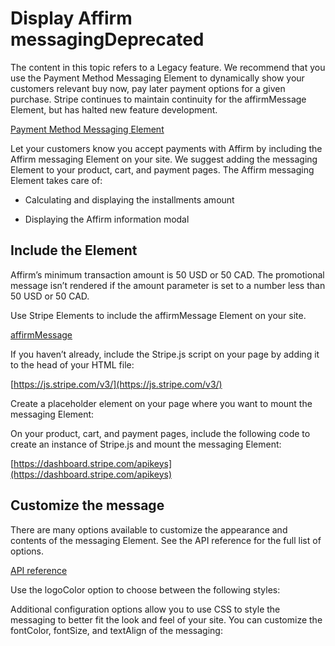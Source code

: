 # Display Affirm messagingDeprecated

The content in this topic refers to a Legacy feature. We recommend that you use the Payment Method Messaging Element to dynamically show your customers relevant buy now, pay later payment options for a given purchase. Stripe continues to maintain continuity for the affirmMessage Element, but has halted new feature development.

[Payment Method Messaging Element](/payments/payment-method-messaging)

Let your customers know you accept payments with Affirm by including the Affirm messaging Element on your site. We suggest adding the messaging Element to your product, cart, and payment pages. The Affirm messaging Element takes care of:

- Calculating and displaying the installments amount

- Displaying the Affirm information modal

## Include the Element

Affirm’s minimum transaction amount is 50 USD or 50 CAD. The promotional message isn’t rendered if the amount parameter is set to a number less than 50 USD or 50 CAD.

Use Stripe Elements to include the affirmMessage Element on your site.

[affirmMessage](/js/elements_object/create_element?type=affirmMessage)

If you haven’t already, include the Stripe.js script on your page by adding it to the head of your HTML file:

[https://js.stripe.com/v3/](https://js.stripe.com/v3/)

Create a placeholder element on your page where you want to mount the messaging Element:

On your product, cart, and payment pages, include the following code to create an instance of Stripe.js and mount the messaging Element:

[https://dashboard.stripe.com/apikeys](https://dashboard.stripe.com/apikeys)

## Customize the message

There are many options available to customize the appearance and contents of the messaging Element. See the API reference for the full list of options.

[API reference](/js/elements_object/create_element?type=affirmMessage)

Use the logoColor option to choose between the following styles:

Additional configuration options allow you to use CSS to style the messaging to better fit the look and feel of your site. You can customize the fontColor, fontSize, and textAlign of the messaging:
